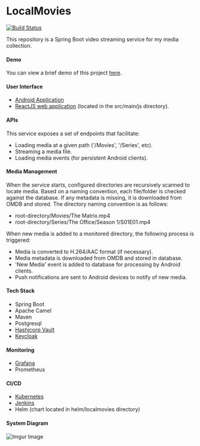 <h1>LocalMovies</h1>

[![Build Status](https://jenkins.nathanrahm.com/buildStatus/icon?job=localmovie-media-manager)](https://jenkins.nathanrahm.com/job/localmovie-media-manager/)

This repository is a Spring Boot video streaming service for my media collection.

<h4>Demo</h4>

You can view a brief demo of this project [here](https://nathanrahm.com/projects).

<h4>User Interface</h4>

- [Android Application](https://play.google.com/store/apps/details?id=rahm.nathan.localmovies&hl=en)
- [ReactJS web application](https://movies.nathanrahm.com) (located in the src/main/js directory).

<h4>APIs</h4>
This service exposes a set of endpoints that facilitate:

- Loading media at a given path ('/Movies', '/Series', etc).
- Streaming a media file.
- Loading media events (for persistent Android clients).

<h4>Media Management</h4>
When the service starts, configured directories are recursively scanned to locate media. Based on a naming convention, 
each file/folder is checked against the database. If any metadata is missing, it is downloaded from OMDB and stored. 
The directory naming convention is as follows:

- root-directory/Movies/The Matrix.mp4
- root-directory/Series/The Office/Season 1/S01E01.mp4

When new media is added to a monitored directory, the following process is triggered:

 - Media is converted to H.264/AAC format (if necessary).
 - Media metadata is downloaded from OMDB and stored in database.
 - 'New Media' event is added to database for processing by Android clients.
 - Push notifications are sent to Android devices to notify of new media.
 
 <h4>Tech Stack</h4>
 
 - Spring Boot
 - Apache Camel
 - Maven
 - Postgresql
 - [Hashicorp Vault](https://vault.nathanrahm.com)
 - [Keycloak](https://login.nathanrahm.com/)
 
 <h4>Monitoring</h4>
 
 - [Grafana](https://grafana.nathanrahm.com/d/LCBPqQLVk/localmovies-service)
 - Prometheus

<h4>CI/CD</h4>

- [Kubernetes](https://kube.nathanrahm.com)
- [Jenkins](https://jenkins.nathanrahm.com)
- Helm (chart located in helm/localmovies directory)

<h4>System Diagram</h4>

![Imgur Image](https://imgur.com/5Hse9Nv.png)
